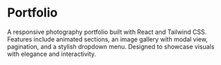 # Portfolio
A responsive photography portfolio built with React and Tailwind CSS. Features include animated sections, an image gallery with modal view, pagination, and a stylish dropdown menu. Designed to showcase visuals with elegance and interactivity.
